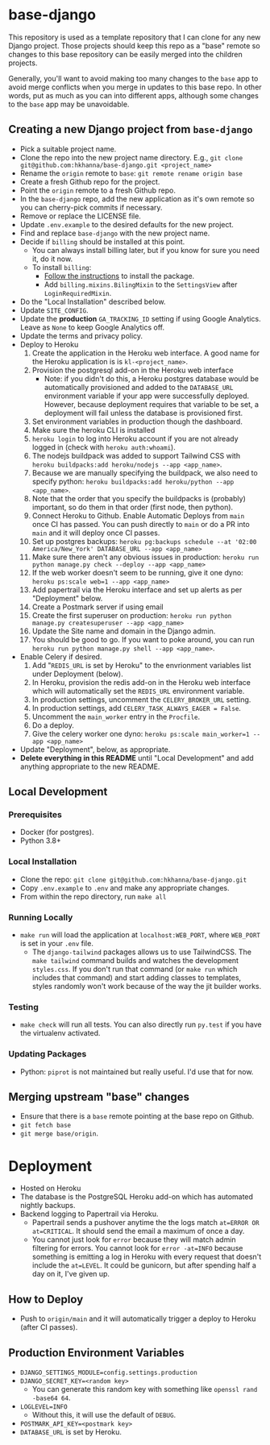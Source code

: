 # base-django

This repository is used as a template repository that I can clone for any new Django project. Those projects should keep this repo as a "base" remote so changes to this base repository can be easily merged into the children projects.

Generally, you'll want to avoid making too many changes to the `base` app to avoid merge conflicts when you merge in updates to this base repo. In other words, put as much as you can into different apps, although some changes to the `base` app may be unavoidable.

## Creating a new Django project from `base-django`

- Pick a suitable project name.
- Clone the repo into the new project name directory. E.g., `git clone git@github.com:hkhanna/base-django.git <project_name>`
- Rename the `origin` remote to `base`: `git remote rename origin base`
- Create a fresh Github repo for the project.
- Point the `origin` remote to a fresh Github repo.
- In the `base-django` repo, add the new application as it's own remote so you can cherry-pick commits if necessary.
- Remove or replace the LICENSE file.
- Update `.env.example` to the desired defaults for the new project.
- Find and replace `base-django` with the new project name.
- Decide if `billing` should be installed at this point.
  - You can always install billing later, but if you know for sure you need it, do it now.
  - To install `billing`:
    - [Follow the instructions](https://github.com/hkhanna/billing) to install the package.
    - Add `billing.mixins.BilingMixin` to the `SettingsView` after `LoginRequiredMixin`.
- Do the "Local Installation" described below.
- Update `SITE_CONFIG`.
- Update the **production** `GA_TRACKING_ID` setting if using Google Analytics. Leave as `None` to keep Google Analytics off.
- Update the terms and privacy policy.
- Deploy to Heroku
  1. Create the application in the Heroku web interface. A good name for the Heroku application is is `kl-<project_name>`.
  1. Provision the postgresql add-on in the Heroku web interface
     - Note: if you didn't do this, a Heroku postgres database would be automatically provisioned and added to the `DATABASE_URL` environment variable if your app were successfully deployed. However, because deployment requires that variable to be set, a deployment will fail unless the database is provisioned first.
  1. Set environment variables in production though the dashboard.
  1. Make sure the heroku CLI is installed
  1. `heroku login` to log into Heroku account if you are not already logged in (check with `heroku auth:whoami`).
  1. The nodejs buildpack was added to support Tailwind CSS with `heroku buildpacks:add heroku/nodejs --app <app_name>`.
  1. Because we are manually specifying the buildpack, we also need to specify python: `heroku buildpacks:add heroku/python --app <app_name>`.
  1. Note that the order that you specify the buildpacks is (probably) important, so do them in that order (first node, then python).
  1. Connect Heroku to Github. Enable Automatic Deploys from `main` once CI has passed. You can push directly to `main` or do a PR into `main` and it will deploy once CI passes.
  1. Set up postgres backups: `heroku pg:backups schedule --at '02:00 America/New_York' DATABASE_URL --app <app_name>`
  1. Make sure there aren't any obvious issues in production: `heroku run python manage.py check --deploy --app <app_name>`
  1. If the web worker doesn't seem to be running, give it one dyno: `heroku ps:scale web=1 --app <app_name>`
  1. Add papertrail via the Heroku interface and set up alerts as per "Deployment" below.
  1. Create a Postmark server if using email
  1. Create the first superuser on production: `heroku run python manage.py createsuperuser --app <app_name>`
  1. Update the Site name and domain in the Django admin.
  1. You should be good to go. If you want to poke around, you can run `heroku run python manage.py shell --app <app_name>`.
- Enable Celery if desired.
  1. Add "`REDIS_URL` is set by Heroku" to the envrionment variables list under Deployment (below).
  1. In Heroku, provision the redis add-on in the Heroku web interface which will automatically set the `REDIS_URL` environment variable.
  1. In production settings, uncomment the `CELERY_BROKER_URL` setting.
  1. In production settings, add `CELERY_TASK_ALWAYS_EAGER = False`.
  1. Uncomment the `main_worker` entry in the `Procfile`.
  1. Do a deploy.
  1. Give the celery worker one dyno: `heroku ps:scale main_worker=1 --app <app_name>`
- Update "Deployment", below, as appropriate.
- **Delete everything in this README** until "Local Development" and add anything appropriate to the new README.

## Local Development

### Prerequisites

- Docker (for postgres).
- Python 3.8+

### Local Installation

- Clone the repo: `git clone git@github.com:hkhanna/base-django.git`
- Copy `.env.example` to `.env` and make any appropriate changes.
- From within the repo directory, run `make all`

### Running Locally

- `make run` will load the application at `localhost:WEB_PORT`, where `WEB_PORT` is set in your `.env` file.
  - The `django-tailwind` packages allows us to use TailwindCSS. The `make tailwind` command builds and watches the development `styles.css`. If you don't run that command (or `make run` which includes that command) and start adding classes to templates, styles randomly won't work because of the way the jit builder works.

### Testing

- `make check` will run all tests. You can also directly run `py.test` if you have the virtualenv activated.

### Updating Packages

- Python: `piprot` is not maintained but really useful. I'd use that for now.

## Merging upstream "base" changes

- Ensure that there is a `base` remote pointing at the base repo on Github.
- `git fetch base`
- `git merge base/origin`.

# Deployment

- Hosted on Heroku
- The database is the PostgreSQL Heroku add-on which has automated nightly backups.
- Backend logging to Papertrail via Heroku.
  - Papertrail sends a pushover anytime the the logs match `at=ERROR OR at=CRITICAL`. It should send the email a maximum of once a day.
  - You cannot just look for `error` because they will match admin filtering for errors. You cannot look for `error -at=INFO` because something is emitting a log in Heroku with every request that doesn't include the `at=LEVEL`. It could be gunicorn, but after spending half a day on it, I've given up.

## How to Deploy

- Push to `origin/main` and it will automatically trigger a deploy to Heroku (after CI passes).

## Production Environment Variables

- `DJANGO_SETTINGS_MODULE=config.settings.production`
- `DJANGO_SECRET_KEY=<random key>`
  - You can generate this random key with something like `openssl rand -base64 64`.
- `LOGLEVEL=INFO`
  - Without this, it will use the default of `DEBUG`.
- `POSTMARK_API_KEY=<postmark key>`
- `DATABASE_URL` is set by Heroku.

